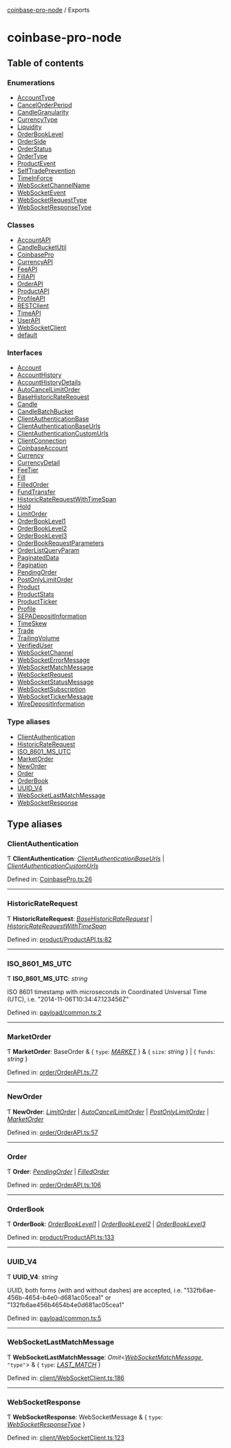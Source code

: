 [coinbase-pro-node](README.md) / Exports

# coinbase-pro-node

## Table of contents

### Enumerations

- [AccountType](enums/accounttype.md)
- [CancelOrderPeriod](enums/cancelorderperiod.md)
- [CandleGranularity](enums/candlegranularity.md)
- [CurrencyType](enums/currencytype.md)
- [Liquidity](enums/liquidity.md)
- [OrderBookLevel](enums/orderbooklevel.md)
- [OrderSide](enums/orderside.md)
- [OrderStatus](enums/orderstatus.md)
- [OrderType](enums/ordertype.md)
- [ProductEvent](enums/productevent.md)
- [SelfTradePrevention](enums/selftradeprevention.md)
- [TimeInForce](enums/timeinforce.md)
- [WebSocketChannelName](enums/websocketchannelname.md)
- [WebSocketEvent](enums/websocketevent.md)
- [WebSocketRequestType](enums/websocketrequesttype.md)
- [WebSocketResponseType](enums/websocketresponsetype.md)

### Classes

- [AccountAPI](classes/accountapi.md)
- [CandleBucketUtil](classes/candlebucketutil.md)
- [CoinbasePro](classes/coinbasepro.md)
- [CurrencyAPI](classes/currencyapi.md)
- [FeeAPI](classes/feeapi.md)
- [FillAPI](classes/fillapi.md)
- [OrderAPI](classes/orderapi.md)
- [ProductAPI](classes/productapi.md)
- [ProfileAPI](classes/profileapi.md)
- [RESTClient](classes/restclient.md)
- [TimeAPI](classes/timeapi.md)
- [UserAPI](classes/userapi.md)
- [WebSocketClient](classes/websocketclient.md)
- [default](classes/default.md)

### Interfaces

- [Account](interfaces/account.md)
- [AccountHistory](interfaces/accounthistory.md)
- [AccountHistoryDetails](interfaces/accounthistorydetails.md)
- [AutoCancelLimitOrder](interfaces/autocancellimitorder.md)
- [BaseHistoricRateRequest](interfaces/basehistoricraterequest.md)
- [Candle](interfaces/candle.md)
- [CandleBatchBucket](interfaces/candlebatchbucket.md)
- [ClientAuthenticationBase](interfaces/clientauthenticationbase.md)
- [ClientAuthenticationBaseUrls](interfaces/clientauthenticationbaseurls.md)
- [ClientAuthenticationCustomUrls](interfaces/clientauthenticationcustomurls.md)
- [ClientConnection](interfaces/clientconnection.md)
- [CoinbaseAccount](interfaces/coinbaseaccount.md)
- [Currency](interfaces/currency.md)
- [CurrencyDetail](interfaces/currencydetail.md)
- [FeeTier](interfaces/feetier.md)
- [Fill](interfaces/fill.md)
- [FilledOrder](interfaces/filledorder.md)
- [FundTransfer](interfaces/fundtransfer.md)
- [HistoricRateRequestWithTimeSpan](interfaces/historicraterequestwithtimespan.md)
- [Hold](interfaces/hold.md)
- [LimitOrder](interfaces/limitorder.md)
- [OrderBookLevel1](interfaces/orderbooklevel1.md)
- [OrderBookLevel2](interfaces/orderbooklevel2.md)
- [OrderBookLevel3](interfaces/orderbooklevel3.md)
- [OrderBookRequestParameters](interfaces/orderbookrequestparameters.md)
- [OrderListQueryParam](interfaces/orderlistqueryparam.md)
- [PaginatedData](interfaces/paginateddata.md)
- [Pagination](interfaces/pagination.md)
- [PendingOrder](interfaces/pendingorder.md)
- [PostOnlyLimitOrder](interfaces/postonlylimitorder.md)
- [Product](interfaces/product.md)
- [ProductStats](interfaces/productstats.md)
- [ProductTicker](interfaces/productticker.md)
- [Profile](interfaces/profile.md)
- [SEPADepositInformation](interfaces/sepadepositinformation.md)
- [TimeSkew](interfaces/timeskew.md)
- [Trade](interfaces/trade.md)
- [TrailingVolume](interfaces/trailingvolume.md)
- [VerifiedUser](interfaces/verifieduser.md)
- [WebSocketChannel](interfaces/websocketchannel.md)
- [WebSocketErrorMessage](interfaces/websocketerrormessage.md)
- [WebSocketMatchMessage](interfaces/websocketmatchmessage.md)
- [WebSocketRequest](interfaces/websocketrequest.md)
- [WebSocketStatusMessage](interfaces/websocketstatusmessage.md)
- [WebSocketSubscription](interfaces/websocketsubscription.md)
- [WebSocketTickerMessage](interfaces/websockettickermessage.md)
- [WireDepositInformation](interfaces/wiredepositinformation.md)

### Type aliases

- [ClientAuthentication](modules.md#clientauthentication)
- [HistoricRateRequest](modules.md#historicraterequest)
- [ISO_8601_MS_UTC](modules.md#iso_8601_ms_utc)
- [MarketOrder](modules.md#marketorder)
- [NewOrder](modules.md#neworder)
- [Order](modules.md#order)
- [OrderBook](modules.md#orderbook)
- [UUID_V4](modules.md#uuid_v4)
- [WebSocketLastMatchMessage](modules.md#websocketlastmatchmessage)
- [WebSocketResponse](modules.md#websocketresponse)

## Type aliases

### ClientAuthentication

Ƭ **ClientAuthentication**: [_ClientAuthenticationBaseUrls_](interfaces/clientauthenticationbaseurls.md) \| [_ClientAuthenticationCustomUrls_](interfaces/clientauthenticationcustomurls.md)

Defined in: [CoinbasePro.ts:26](https://github.com/bennycode/coinbase-pro-node/blob/a2d34d0/src/CoinbasePro.ts#L26)

---

### HistoricRateRequest

Ƭ **HistoricRateRequest**: [_BaseHistoricRateRequest_](interfaces/basehistoricraterequest.md) \| [_HistoricRateRequestWithTimeSpan_](interfaces/historicraterequestwithtimespan.md)

Defined in: [product/ProductAPI.ts:82](https://github.com/bennycode/coinbase-pro-node/blob/a2d34d0/src/product/ProductAPI.ts#L82)

---

### ISO_8601_MS_UTC

Ƭ **ISO_8601_MS_UTC**: _string_

ISO 8601 timestamp with microseconds in Coordinated Universal Time (UTC), i.e. "2014-11-06T10:34:47.123456Z"

Defined in: [payload/common.ts:2](https://github.com/bennycode/coinbase-pro-node/blob/a2d34d0/src/payload/common.ts#L2)

---

### MarketOrder

Ƭ **MarketOrder**: BaseOrder & { `type`: [_MARKET_](enums/ordertype.md#market) } & { `size`: _string_ } \| { `funds`: _string_ }

Defined in: [order/OrderAPI.ts:77](https://github.com/bennycode/coinbase-pro-node/blob/a2d34d0/src/order/OrderAPI.ts#L77)

---

### NewOrder

Ƭ **NewOrder**: [_LimitOrder_](interfaces/limitorder.md) \| [_AutoCancelLimitOrder_](interfaces/autocancellimitorder.md) \| [_PostOnlyLimitOrder_](interfaces/postonlylimitorder.md) \| [_MarketOrder_](modules.md#marketorder)

Defined in: [order/OrderAPI.ts:57](https://github.com/bennycode/coinbase-pro-node/blob/a2d34d0/src/order/OrderAPI.ts#L57)

---

### Order

Ƭ **Order**: [_PendingOrder_](interfaces/pendingorder.md) \| [_FilledOrder_](interfaces/filledorder.md)

Defined in: [order/OrderAPI.ts:106](https://github.com/bennycode/coinbase-pro-node/blob/a2d34d0/src/order/OrderAPI.ts#L106)

---

### OrderBook

Ƭ **OrderBook**: [_OrderBookLevel1_](interfaces/orderbooklevel1.md) \| [_OrderBookLevel2_](interfaces/orderbooklevel2.md) \| [_OrderBookLevel3_](interfaces/orderbooklevel3.md)

Defined in: [product/ProductAPI.ts:133](https://github.com/bennycode/coinbase-pro-node/blob/a2d34d0/src/product/ProductAPI.ts#L133)

---

### UUID_V4

Ƭ **UUID_V4**: _string_

UUID, both forms (with and without dashes) are accepted, i.e. "132fb6ae-456b-4654-b4e0-d681ac05cea1" or "132fb6ae456b4654b4e0d681ac05cea1"

Defined in: [payload/common.ts:5](https://github.com/bennycode/coinbase-pro-node/blob/a2d34d0/src/payload/common.ts#L5)

---

### WebSocketLastMatchMessage

Ƭ **WebSocketLastMatchMessage**: _Omit_<[_WebSocketMatchMessage_](interfaces/websocketmatchmessage.md), `"type"`\> & { `type`: [_LAST_MATCH_](enums/websocketresponsetype.md#last_match) }

Defined in: [client/WebSocketClient.ts:186](https://github.com/bennycode/coinbase-pro-node/blob/a2d34d0/src/client/WebSocketClient.ts#L186)

---

### WebSocketResponse

Ƭ **WebSocketResponse**: WebSocketMessage & { `type`: [_WebSocketResponseType_](enums/websocketresponsetype.md) }

Defined in: [client/WebSocketClient.ts:123](https://github.com/bennycode/coinbase-pro-node/blob/a2d34d0/src/client/WebSocketClient.ts#L123)
